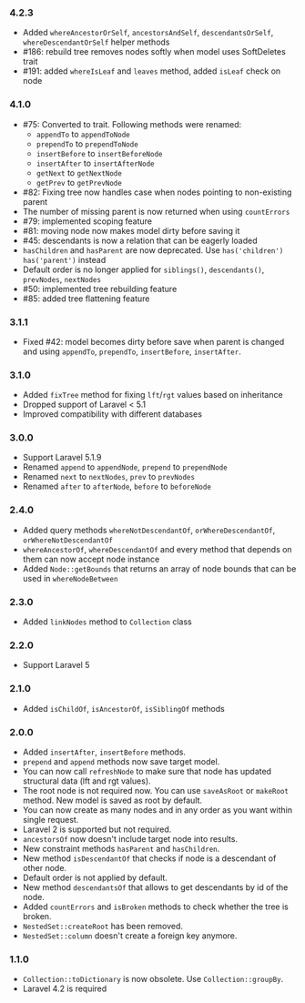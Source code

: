 ### 4.2.3

*   Added `whereAncestorOrSelf`, `ancestorsAndSelf`, `descendantsOrSelf`,
    `whereDescendantOrSelf` helper methods
*   #186: rebuild tree removes nodes softly when model uses SoftDeletes trait
*   #191: added `whereIsLeaf` and `leaves` method, added `isLeaf` check on node

### 4.1.0

*   #75: Converted to trait. Following methods were renamed:
    -   `appendTo` to `appendToNode`
    -   `prependTo` to `prependToNode`
    -   `insertBefore` to `insertBeforeNode`
    -   `insertAfter` to `insertAfterNode`
    -   `getNext` to `getNextNode`
    -   `getPrev` to `getPrevNode`
*   #82: Fixing tree now handles case when nodes pointing to non-existing parent
*   The number of missing parent is now returned when using `countErrors`
*   #79: implemented scoping feature
*   #81: moving node now makes model dirty before saving it
*   #45: descendants is now a relation that can be eagerly loaded
*   `hasChildren` and `hasParent` are now deprecated. Use `has('children')`
    `has('parent')` instead
*   Default order is no longer applied for `siblings()`, `descendants()`,
    `prevNodes`, `nextNodes`
*   #50: implemented tree rebuilding feature
*   #85: added tree flattening feature

### 3.1.1

*   Fixed #42: model becomes dirty before save when parent is changed and using `appendTo`,
    `prependTo`, `insertBefore`, `insertAfter`.

### 3.1.0

*   Added `fixTree` method for fixing `lft`/`rgt` values based on inheritance
*   Dropped support of Laravel < 5.1
*   Improved compatibility with different databases

### 3.0.0

*   Support Laravel 5.1.9
*   Renamed `append` to `appendNode`, `prepend` to `prependNode`
*   Renamed `next` to `nextNodes`, `prev` to `prevNodes`
*   Renamed `after` to `afterNode`, `before` to `beforeNode`

### 2.4.0

*   Added query methods `whereNotDescendantOf`, `orWhereDescendantOf`, `orWhereNotDescendantOf`
*   `whereAncestorOf`, `whereDescendantOf` and every method that depends on them can now accept node instance
*   Added `Node::getBounds` that returns an array of node bounds that can be used in `whereNodeBetween`

### 2.3.0

*   Added `linkNodes` method to `Collection` class

### 2.2.0

*   Support Laravel 5

### 2.1.0

*   Added `isChildOf`, `isAncestorOf`, `isSiblingOf` methods

### 2.0.0

*   Added `insertAfter`, `insertBefore` methods.
*   `prepend` and `append` methods now save target model.
*   You can now call `refreshNode` to make sure that node has updated structural
    data (lft and rgt values).
*   The root node is not required now. You can use `saveAsRoot` or `makeRoot` method.
    New model is saved as root by default.
*   You can now create as many nodes and in any order as you want within single
    request.
*   Laravel 2 is supported but not required.
*   `ancestorsOf` now doesn't include target node into results.
*   New constraint methods `hasParent` and `hasChildren`.
*   New method `isDescendantOf` that checks if node is a descendant of other node.
*   Default order is not applied by default.
*   New method `descendantsOf` that allows to get descendants by id of the node.
*   Added `countErrors` and `isBroken` methods to check whether the tree is broken.
*   `NestedSet::createRoot` has been removed.
*   `NestedSet::column` doesn't create a foreign key anymore.

### 1.1.0

*   `Collection::toDictionary` is now obsolete. Use `Collection::groupBy`.
*   Laravel 4.2 is required